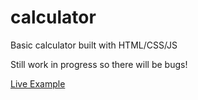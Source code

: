 # calculator

Basic calculator built with HTML/CSS/JS

Still work in progress so there will be bugs!

[Live Example](https://matthewgarner.github.io/calculator/)